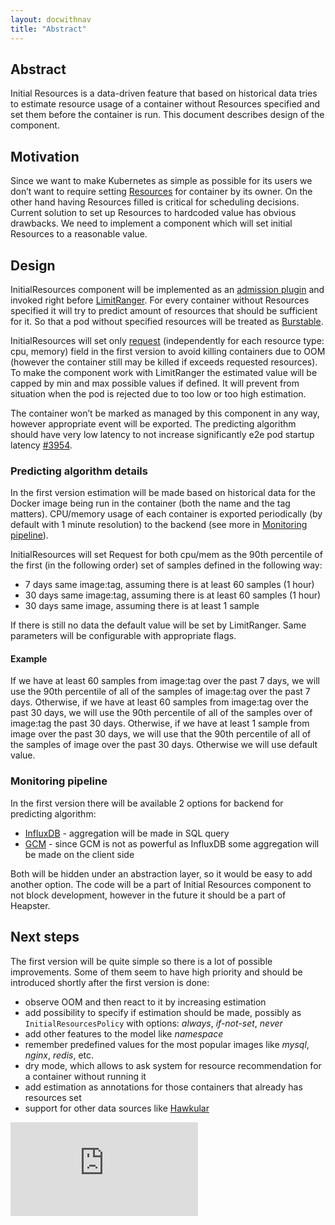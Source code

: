```yaml
---
layout: docwithnav
title: "Abstract"
---
```

<!-- BEGIN MUNGE: UNVERSIONED_WARNING -->


<!-- END MUNGE: UNVERSIONED_WARNING -->

## Abstract

Initial Resources is a data-driven feature that based on historical data tries to estimate resource usage of a container without Resources specified
and set them before the container is run. This document describes design of the component.

## Motivation

Since we want to make Kubernetes as simple as possible for its users we don’t want to require setting
[Resources](resource-qos.html#resource-specifications)
for container by its owner. On the other hand having Resources filled is critical for scheduling decisions.
Current solution to set up Resources to hardcoded value has obvious drawbacks. We need to implement a component
which will set initial Resources to a reasonable value.

## Design

InitialResources component will be implemented as an [admission plugin](https://releases.k8s.io/HEAD/plugin/pkg/admission) and invoked right before
[LimitRanger](https://github.com/kubernetes/kubernetes/blob/7c9bbef96ed7f2a192a1318aa312919b861aee00/cluster/gce/config-default.sh#L91).
For every container without Resources specified it will try to predict amount of resources that should be sufficient for it.
So that a pod without specified resources will be treated as
[Burstable](resource-qos.html#qos-classes).

InitialResources will set only [request](resource-qos.html#resource-specifications)
(independently for each resource type: cpu, memory)
field in the first version to avoid killing containers due to OOM (however the container still may be killed if exceeds requested resources).
To make the component work with LimitRanger the estimated value will be capped by min and max possible values if defined.
It will prevent from situation when the pod is rejected due to too low or too high estimation.

The container won’t be marked as managed by this component in any way, however appropriate event will be exported.
The predicting algorithm should have very low latency to not increase significantly e2e pod startup latency
[#3954](https://github.com/kubernetes/kubernetes/pull/3954).

### Predicting algorithm details

In the first version estimation will be made based on historical data for the Docker image being run in the container (both the name and the tag matters).
CPU/memory usage of each container is exported periodically (by default with 1 minute resolution) to the backend (see more in [Monitoring pipeline](#monitoring-pipeline)).

InitialResources will set Request for both cpu/mem as the 90th percentile of the first (in the following order) set of samples defined in the following way:

* 7 days same image:tag, assuming there is at least 60 samples (1 hour)
* 30 days same image:tag, assuming there is at least 60 samples (1 hour)
* 30 days same image, assuming there is at least 1 sample

If there is still no data the default value will be set by LimitRanger. Same parameters will be configurable with appropriate flags.

#### Example

If we have at least 60 samples from image:tag over the past 7 days, we will use the 90th percentile of all of the samples of image:tag over the past 7 days.
Otherwise, if we have at least 60 samples from image:tag over the past 30 days, we will use the 90th percentile of all of the samples over of image:tag the past 30 days.
Otherwise, if we have at least 1 sample from image over the past 30 days, we will use that the 90th percentile of all of the samples of image over the past 30 days.
Otherwise we will use default value.

### Monitoring pipeline

In the first version there will be available 2 options for backend for predicting algorithm:

* [InfluxDB](../../docs/user-guide/monitoring.html#influxdb-and-grafana) - aggregation will be made in SQL query
* [GCM](../../docs/user-guide/monitoring.html#google-cloud-monitoring) - since GCM is not as powerful as InfluxDB some aggregation will be made on the client side

Both will be hidden under an abstraction layer, so it would be easy to add another option.
The code will be a part of Initial Resources component to not block development, however in the future it should be a part of Heapster.


## Next steps

The first version will be quite simple so there is a lot of possible improvements. Some of them seem to have high priority
and should be introduced shortly after the first version is done:

* observe OOM and then react to it by increasing estimation
* add possibility to specify if estimation should be made, possibly as ```InitialResourcesPolicy``` with options: *always*, *if-not-set*, *never*
* add other features to the model like *namespace*
* remember predefined values for the most popular images like *mysql*, *nginx*, *redis*, etc.
* dry mode, which allows to ask system for resource recommendation for a container without running it
* add estimation as annotations for those containers that already has resources set
* support for other data sources like [Hawkular](http://www.hawkular.org/)



<!-- BEGIN MUNGE: IS_VERSIONED -->
<!-- TAG IS_VERSIONED -->
<!-- END MUNGE: IS_VERSIONED -->


<!-- BEGIN MUNGE: GENERATED_ANALYTICS -->
[![Analytics](https://kubernetes-site.appspot.com/UA-36037335-10/GitHub/docs/proposals/initial-resources.md?pixel)]()
<!-- END MUNGE: GENERATED_ANALYTICS -->

